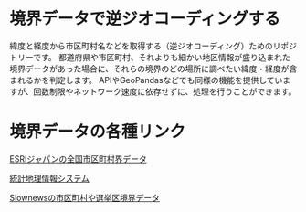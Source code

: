 # 境界データで逆ジオコーディングする

緯度と経度から市区町村名などを取得する（逆ジオコーディング）ためのリポジトリーです。
都道府県や市区町村、それよりも細かい地区情報が盛り込まれた境界データがあった場合に、それらの境界のどの場所に調べたい緯度・経度が含まれるかを判定します。
APIやGeoPandasなどでも同様の機能を提供していますが、回数制限やネットワーク速度に依存せずに、処理を行うことができます。

# 境界データの各種リンク
[ESRIジャパンの全国市区町村界データ](https://www.esrij.com/products/japan-shp/)

[統計地理情報システム](https://www.e-stat.go.jp/gis/statmap-search?type=2)

[Slownewsの市区町村や選挙区境界データ]()
